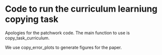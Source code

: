 # Code to run the curriculum learniung copying task
Apologies for the patchwork code.
 The main function to use is copy_task_curriculum.

 We use copy_error_plots to generate figures for the paper.
